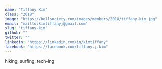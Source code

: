 ```yaml
---
name: "Tiffany Kim"
class: "2018"
image: "https://bellsociety.com/images/members/2018/tiffany-kim.jpg"
email: "mailto:kimtiffanyj@gmail.com"
slug: "tiffany-kim"
github: ""
twitter: ""
linkedin: "https://linkedin.com/in/kimtiffany"
facebook: "https://facebook.com/tiffany.j.kim"
---
```

hiking, surfing, tech-ing
